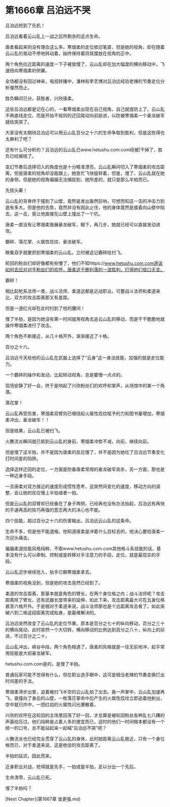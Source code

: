 # 第1666章 吕泊远不哭

吕泊远抢到了先机！

吕泊远看着云山乱上一战之后所剩余的这点生命。

唐柔看起来则没有理会这么多。寒烟柔的走位依旧笔直，但是她的视角，却在随着云山乱的晃动不停地转动着，始终保持着将其摆放在视角的正中。

两个角色拉近距离的速度一下子被放慢了，云山乱却在加大幅度的横向移动中，飞速扭向寒烟柔的侧翼。

全场都没有回过神来，电视转播中，潘林和李艺博对吕泊远经验老辣的节奏走位分析戛然而止。

胜负瞬间已分，获胜者，兴欣唐柔。

这些吕泊远都是记在心的，一看寒烟柔出现在自己视角，自己就提防上了。云山乱不再直线走位，而是开始不规则的迂回晃动向前挺进，以防被寒烟柔一个豪龙破军就给突突了。

大家没有太期待吕泊远可以用云山乱百分之十六的生命争取到胜利，但是这败得也太麻利了吧？

还有什么可分析的？吕泊远的云山乱已www.hetushu.com.com经被|干掉了，胜负已经揭晓了。

变幻节奏后选择切入的角度也是十分精准漂亮，云山乱瞬间切入了寒烟柔的攻击距离，但是唐柔的视角却没能跟上，她急忙飞快旋转着，但是，慢了，云山乱就在她的身侧，但是她的视角偏偏无法捕捉到，她所差的，就只是那么半拍而已。

先拔头筹！

云山乱的背脊终于撞到了山壁，竟然是发出轰然巨响，可想而知这一击的冲击力到底有多大。但是他的去势，竟然并没有因此止住，他的身体竟然是接着向山壁中陷去，这一击，竟让他直接在山壁上撞出了一个坑。

唐柔一直没有让寒烟柔施展豪龙破军，眼下，再几步，她就已经可以直接发动进攻。

霸碎、落花掌、火属性炫纹、豪龙破军。

眼看双手就要抓到寒烟柔的云山乱，立时被这记霸碎给扫飞。

轮回的粉丝们却好像都有些懵了，他们不知https://www.hetushu.com.com道该如何去应对对手粉丝们的欢呼，唐柔这干脆利落的一波胜利，打得他们哑口无言。

霸碎！

相比起枪系法师一类，战斗法师、柔道这都是近战职业。可要战斗法师和柔道来比，双方的攻击距离那又有差距。

但是一道红光却在此时扫到了他的腰间！

慢了半拍，是因为她没有第一时间就用视角去追云山乱的移动，而是干干脆脆地就操作寒烟柔进行了攻击。

两个角色不断接近，从几十格开外，渐渐接近了十格。

百分之十六。

吕泊远今天给他的云山乱在武器上选择了“云身”这一身法技能，加强的就是走位能力。

一个霸碎的操作和发动，比起转动视角，总是要慢一点点的。

现场安静了好一会，终于是响起了兴欣粉丝们的欢呼和掌声，从场馆中的某一个角落。

落花掌！

云山乱再受伤害，寒烟柔双臂则已缠绕起火属性炫纹赋予的力和图书量增加，寒烟柔冲出，豪龙破军！！

但是结果，云山乱已被扫飞。

火舞流炎瞬间就已抵到云山乱的身前，寒烟柔冲势不减，向前，继续向前。

但是慢了这半拍，并不是因为唐柔的反应慢了，并不是因为她吃了吕泊远节奏变化打时间差的陷阱。

选择这样迂回的走位，一方面是防备唐柔常用的豪龙破军突杀，另一方面，那也是一种近身手段。

一旦唐柔对双方接近的速度形成惯性思考，这突然间变化的速度，移动方向的调整，会让她的反应慢上半拍或者一拍。

但是云山乱的双臂却已经垂在了身子两侧，已经再也没有办法抬起，吕泊远有再快的手速再高的技巧再强的意志再大的决心也不能。

四个技能，超过百分之十六的伤害输出，吕泊远云山乱的这条命。

生命不多，但是他不能退缩，他知道唐柔是冲着什么目标去的，他决心要给唐柔一次迎头痛击。

偏偏柔道技能风格纯粹，不取www.hetushu.com.com其他格斗系技能的话，基本没有什么可以牵制、控制或是转移对手注意力的手段，走位，就是最现实的手段。

云山乱迈步继续抢入，抬手已朝寒烟柔拿去。

寒烟柔的视角没到，但是她的攻击竟然已经到了。

柔道的攻击距离，那基本就是角色的臂长，在两个身位格之内；战斗法师呢？攻击距离除了臂长，还有武器长度带来的延伸，如此下来，攻击距离最大可在五身位格甚至六格开外。于是相对于柔道来说，战斗法师那也是个远距离攻击者了。如此突破六到二格这段距离完成贴身，是最难解决的。

吕泊远突然改变了云山乱的走位节奏。原本是百分之七十的纵向移动，百分之三十的横向晃动，此时突然一个大切转，横向移动的比例达到百分之八十，纵向上的前进，不过百分之二十。

云山乱冲出，峡谷中段，两个角色相遇了。唐柔的风格就是一往无前地冲，起手常用技能是大招豪龙破军。

hetushu.com.com是的，是慢了半拍。

普通玩家可能不觉得有什么，但在职业选手眼中，这可是相当老辣的节奏变换打出时间差的手法。

寒烟柔滑步出掌，追着被扫飞半空的云山乱拍了出去。轰一声掌中，云山乱加速再飞，直撞向了身后的山壁，一枚落花掌命中后产生的火属性炫纹立即追着他射出，空中就已炸中，一团红焰的火属性闪光爆散着。

兴欣的欢呼在这轮回的主场里回荡了好一回，才总算是被轮回粉丝各种乱七八糟的声嚣给压过。他们纯粹是占着人多的便宜而已，这时的他们一时间根本都没有一个统一的口号，总不能站起来一起喊“吕泊远不哭”吧？

火舞流炎也已经完全贯穿了云山乱的身体，此时她距离云山乱极近，只有一个身位格而已，对于柔道来说，这是绝佳的攻击距离了。

半拍的延迟，因此而来。

近身职业对战，抢得就是先手，一拍或是半拍，足以分出一个先后。

生命清零，云山乱已死。

慢了半拍吗？



[Next Chapter](第1667章 谁更强.md)